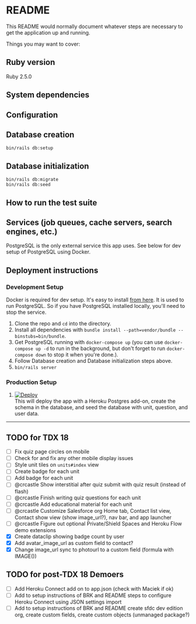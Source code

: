 # README

This README would normally document whatever steps are necessary to get the
application up and running.

Things you may want to cover:

## Ruby version

Ruby 2.5.0

## System dependencies

## Configuration

## Database creation

```
bin/rails db:setup
```

## Database initialization

```
bin/rails db:migrate
bin/rails db:seed
```

## How to run the test suite

## Services (job queues, cache servers, search engines, etc.)

PostgreSQL is the only external service this app uses. See below for dev setup of PostgreSQL using Docker.

## Deployment instructions

### Development Setup

Docker is required for dev setup. It's easy to install [from here](https://www.docker.com/community-edition#/download). It is used to run PostgreSQL. So if you have PostgreSQL installed locally, you'll need to stop the service.

1. Clone the repo and `cd` into the directory.
1. Install all dependencies with `bundle install --path=vendor/bundle --binstubs=bin/bundle`.
1. Get PostgreSQL running with `docker-compose up` (you can use `docker-compose up -d` to run in the background, but don't forget to run `docker-compose down` to stop it when you're done.).
1. Follow Database creation and Database initialization steps above.
1. `bin/rails server`

### Production Setup

1. [![Deploy](https://www.herokucdn.com/deploy/button.svg)](https://heroku.com/deploy?template=https://github.com/heroku/heroku-trailhead-demo)  
This will deploy the app with a Heroku Postgres add-on, create the schema in the database, and seed the database with unit, question, and user data.

-----

## TODO for TDX 18

- [ ] Fix quiz page circles on mobile
- [ ] Check for and fix any other mobile display issues
- [ ] Style unit tiles on `units#index` view
- [ ] Create badge for each unit
- [ ] Add badge for each unit
- [ ] @crcastle Show interstitial after quiz submit with quiz result (instead of flash)
- [ ] @crcastle Finish writing quiz questions for each unit
- [ ] @crcastle Add educational material for each unit
- [ ] @crcastle Customize Salesforce org Home tab, Contact list view, Contact show view (show image_url?), nav bar, and app launcher
- [ ] @crcastle Figure out optional Private/Shield Spaces and Heroku Flow demo extensions
- [x] Create dataclip showing badge count by user
- [x] Add avatar_image_url as custom field to contact?
- [x] Change image_url sync to photourl to a custom field (formula with IMAGE())

## TODO for post-TDX 18 Demoers

- [ ] Add Heroku Connect add on to app.json (check with Maciek if ok)
- [ ] Add to setup instructions of BRK and README steps to configure Heroku Connect using JSON settings import
- [ ] Add to setup instructions of BRK and README create sfdc dev edition org, create custom fields, create custom objects (unmanaged package?)
